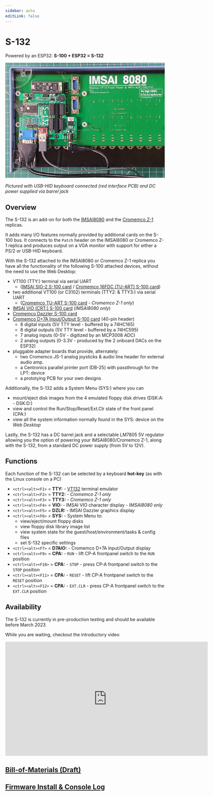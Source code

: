 ```yaml
---
sidebar: auto
editLink: false
---
```

# S-132

Powered by an ESP32: **S-100 + ESP32 = S-132**

![V1.5 pre-production](./S132_on_IMSAI.jpg)

*Pictured with USB-HID keyboard connected (red interface PCB) and DC power supplied via barrel jack*

## Overview

The S-132 is an add-on for both the [IMSAI8080](/imsai8080/) and the [Cromemco Z-1](/cromemcoZ1/) replicas.

It adds many I/O features normally provided by additional cards on the S-100 bus. It connects to the `Patch` header on the IMSAI8080 or Cromemco Z-1 replica and produces output on a VGA monitor with support for either a PS/2 or USB-HID keyboard.


With the S-132 attached to the IMSAI8080 or Cromemco Z-1 replica you have all the functionality of the following S-100 attached devices, without the need to use the Web Desktop:
- VT100 (TTY:) terminal via serial UART 
  - ([IMSAI SIO-2 S-100 card](http://www.s100computers.com/Hardware%20Folder/IMSAI/SIO/SIO.htm) / [Cromemco 16FDC (TU-ART) S-100 card](http://www.s100computers.com/Hardware%20Folder/Cromemco/16FDC/16FDC.htm))
- two additional VT100 (or C3102) terminals (TTY2: & TTY3:) via serial UART
  - ([Cromemco TU-ART S-100 card](http://www.s100computers.com/Hardware%20Folder/Cromemco/TU-ART/TU-ART.htm) - *Cromemco Z-1 only*)
- [IMSAI VIO (CRT:) S-100 card](http://www.s100computers.com/Hardware%20Folder/IMSAI/VIO%20Board/VIO%20Board.htm) (*IMSAI8080 only*)
- [Cromemco Dazzler S-100 card](http://www.s100computers.com/Hardware%20Folder/Cromemco/Dazzler/Dazzler.htm)
- [Cromemco D+7A Input/Output S-100 card](http://www.s100computers.com/Hardware%20Folder/Cromemco/D+7IO/D+7IO.htm) (40-pin header)
  - 8 digital inputs (5V TTY level - buffered by a 74HC165)
  - 8 digital outputs (5V TTY level - buffered by a 74HC595)
  - 7 analog inputs (0-5V - digitized by an MCP3008 ADC)
  - 2 analog outputs (0-3.3V - produced by the 2 onboard DACs on the ESP32)
- pluggable adapter boards that provide, alternately:  
  - two Cromemco JS-1 analog joysticks & audio line header for external audio amp.
  - a Centronics parallel printer port (DB-25) with passthrough for the LPT: device
  - a prototying PCB for your own designs 

Additionally, the S-132 adds a System Menu (SYS:) where you can
- mount/eject disk images from the 4 emulated floppy disk drives (DSK:A: - DSK:D:)
- view and control the Run/Stop/Reset/Ext.Clr state of the front panel (CPA:)
- view all the system information normally found in the SYS: device on the *Web Desktop*

Lastly, the S-132 has a DC barrel jack and a selectable LM7805 5V regulator allowing you the option of powering your IMSAI8080/Cromemco Z-1, along with the S-132, from a standard DC power supply (from 5V to 12V).

## Functions

Each function of the S-132 can be selected by a keyboard **hot-key** (as with the Linux console on a PC)
- `<ctrl><alt><F1>` = **TTY:** - [VT132](/vt132/) terminal emulator
- `<ctrl><alt><F2>` = **TTY2:** - *Cromemco Z-1 only*
- `<ctrl><alt><F3>` = **TTY3:** - *Cromemco Z-1 only*
- `<ctrl><alt><F4>` = **VIO:** - IMSAI VIO character display - *IMSAI8080 only*
- `<ctrl><alt><F5>` = **DZLR:** - IMSAI Dazzler graphics display
- `<ctrl><alt><F6>` = **SYS:** - System Menu to: 
  - view/eject/mount floppy disks
  - view floppy disk library image list
  - view system state for the guest/host/environment/tasks & config files
  - set S-132 specific settings
- `<ctrl><alt><F7>` = **D7AIO:** - Cromemco D+7A Input/Output display
- `<ctrl><alt><F9>` = **CPA:** - `RUN` - lift CP-A frontpanel switch to the `RUN` position
- `<ctrl><alt><F10>` = **CPA:** - `STOP` - press CP-A frontpanel switch to the `STOP` position
- `<ctrl><alt><F11>` = **CPA:** - `RESET` - lift CP-A frontpanel switch to the `RESET` position
- `<ctrl><alt><F12>` = **CPA:** - `EXT.CLR` - press CP-A frontpanel switch to the `EXT.CLR` position

## Availability

The S-132 is currently in pre-production testing and should be available before March 2023

While you are waiting, checkout the introductory video 

<iframe width="640" height="360" src="https://www.youtube.com/embed/4TmmvyEFCsw" title="YouTube video player" frameborder="0" allow="accelerometer; autoplay; clipboard-write; encrypted-media; gyroscope; picture-in-picture; web-share" allowfullscreen></iframe>

## [Bill-of-Materials (Draft)](bom/)

## [Firmware Install & Console Log](maint/)
